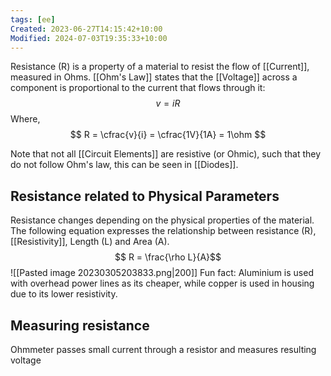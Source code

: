 ```yaml
---
tags: [ee]
Created: 2023-06-27T14:15:42+10:00
Modified: 2024-07-03T19:35:33+10:00
---
```

Resistance (R) is a property of a material to resist the flow of [[Current]], measured in Ohms. [[Ohm's Law]] states that the [[Voltage]] across a component is proportional to the current that flows through it:
$$ v = iR$$
Where,
$$ R = \cfrac{v}{i} = \cfrac{1V}{1A} = 1\ohm $$

Note that not all [[Circuit Elements]] are resistive (or Ohmic), such that they do not follow Ohm's law, this can be seen in [[Diodes]].

## Resistance related to Physical Parameters
Resistance changes depending on the physical properties of the material. 
The following equation expresses the relationship between resistance (R), [[Resistivity]], Length (L) and Area (A).
$$ R = \frac{\rho L}{A}$$
![[Pasted image 20230305203833.png|200]]
Fun fact: Aluminium is used with overhead power lines as its cheaper, while copper is used in housing due to its lower resistivity.

## Measuring resistance
Ohmmeter passes small current through a resistor and measures resulting voltage